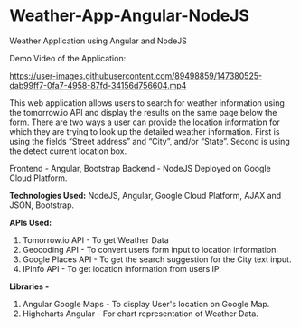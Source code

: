 # Weather-App-Angular-NodeJS
Weather Application using Angular and NodeJS

Demo Video of the Application:

https://user-images.githubusercontent.com/89498859/147380525-dab99ff7-0fa7-4958-87fd-34156d756604.mp4

This web application allows users to search for weather information using the tomorrow.io API and display the results on the same page below the form.
There are two ways a user can provide the location information for which they are trying to look up the detailed weather information. First is using the fields “Street address” and “City”, and/or “State”. Second is using the detect current location box.

Frontend - Angular, Bootstrap
Backend - NodeJS
Deployed on Google Cloud Platform.

**Technologies Used:** NodeJS, Angular, Google Cloud Platform, AJAX and JSON, Bootstrap.

**APIs Used:**
1) Tomorrow.io API - To get Weather Data
2) Geocoding API - To convert users form input to location information.
3) Google Places API - To get the search suggestion for the City text input.
4) IPInfo API - To get location information from users IP.

**Libraries -**

1) Angular Google Maps - To display User's location on Google Map.
2) Highcharts Angular - For chart representation of Weather Data. 
